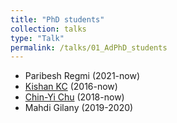 ```yaml
---
title: "PhD students"
collection: talks
type: "Talk"
permalink: /talks/01_AdPhD_students
---
```


* Paribesh Regmi (2021-now)
* [Kishan KC](https://kishankc.com.np) (2016-now)
* [Chin-Yi Chu](https://www.urmc.rochester.edu/people/23690042-chin-yi-chu) (2018-now)
* Mahdi Gilany (2019-2020)

